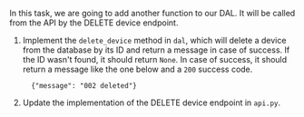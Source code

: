 In this task, we are going to add another function to our DAL. 
It will be called from the API by the DELETE device endpoint.


1. Implement the `delete_device` method in `dal`, which will delete a device from the database by its ID and return a message in case of success. 
If the ID wasn't found, it should return `None`. In case of success, it should return a message like the one below and a `200` success code.

        
         {"message": "002 deleted"}


2. Update the implementation of the DELETE device endpoint in `api.py`.



